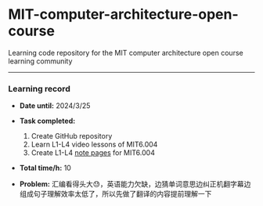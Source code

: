 # MIT-computer-architecture-open-course

Learning code repository for the MIT computer architecture open course learning community

---

### Learning record

- **Date until:** 2024/3/25
- **Task completed:**

    1. Create GitHub repository
    2. Learn L1-L4 video lessons of MIT6.004
    3. Create L1-L4 [note pages](https://lzzsg.github.io/mit-note/) for MIT6.004

- **Total time/h:** 10
- **Problem:** 汇编看得头大😓，英语能力欠缺，边猜单词意思边纠正机翻字幕边组成句子理解效率太低了，所以先做了翻译的内容提前理解一下
